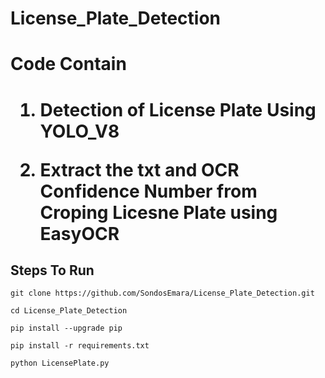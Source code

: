 # License_Plate_Detection

  <h1>Code Contain<h1>
  <p>
    
   1. Detection of License Plate Using YOLO_V8 
    
   2. Extract the txt and OCR Confidence Number  from Croping Licesne Plate using EasyOCR 
  </p>


 <h2>Steps To Run</h2>

   <p>
    
    git clone https://github.com/SondosEmara/License_Plate_Detection.git
        
   </p> 

   <p>
    
    cd License_Plate_Detection
        
   </p> 
   <p>
    
    pip install --upgrade pip
        
   </p>
   <p>
    
    pip install -r requirements.txt
        
   </p>
   <p>
    
    python LicensePlate.py
        
   </p>
